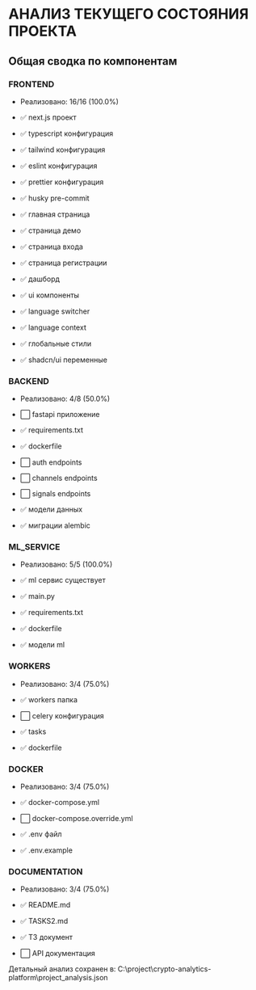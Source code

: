 # АНАЛИЗ ТЕКУЩЕГО СОСТОЯНИЯ ПРОЕКТА

## Общая сводка по компонентам

### FRONTEND
- Реализовано: 16/16 (100.0%)

- ✅ next.js проект
- ✅ typescript конфигурация
- ✅ tailwind конфигурация
- ✅ eslint конфигурация
- ✅ prettier конфигурация
- ✅ husky pre-commit
- ✅ главная страница
- ✅ страница демо
- ✅ страница входа
- ✅ страница регистрации
- ✅ дашборд
- ✅ ui компоненты
- ✅ language switcher
- ✅ language context
- ✅ глобальные стили
- ✅ shadcn/ui переменные

### BACKEND
- Реализовано: 4/8 (50.0%)

- ⬜ fastapi приложение
- ✅ requirements.txt
- ✅ dockerfile
- ⬜ auth endpoints
- ⬜ channels endpoints
- ⬜ signals endpoints
- ✅ модели данных
- ✅ миграции alembic

### ML_SERVICE
- Реализовано: 5/5 (100.0%)

- ✅ ml сервис существует
- ✅ main.py
- ✅ requirements.txt
- ✅ dockerfile
- ✅ модели ml

### WORKERS
- Реализовано: 3/4 (75.0%)

- ✅ workers папка
- ⬜ celery конфигурация
- ✅ tasks
- ✅ dockerfile

### DOCKER
- Реализовано: 3/4 (75.0%)

- ✅ docker-compose.yml
- ⬜ docker-compose.override.yml
- ✅ .env файл
- ✅ .env.example

### DOCUMENTATION
- Реализовано: 3/4 (75.0%)

- ✅ README.md
- ✅ TASKS2.md
- ✅ ТЗ документ
- ⬜ API документация

Детальный анализ сохранен в: C:\project\crypto-analytics-platform\project_analysis.json